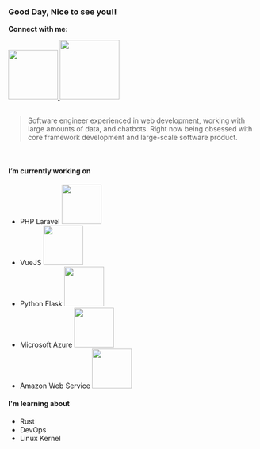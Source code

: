 <h3>Good Day, Nice to see you!!</h3>

<b>Connect with me:</b> <br>
<div>
  <a href="https://www.linkedin.com/in/kanin-kearpimy-48a2b2165/">
    <img src="https://content.linkedin.com/content/dam/me/business/en-us/amp/brand-site/v2/bg/LI-Logo.svg.original.svg" width="100px" />
  </a>
  <a href="https://medium.com/@kaninkearpimy">
    <img src="https://i.ibb.co/HqHCCsZ/Screen-Shot-2564-01-01-at-21-40-25.png" width="120px" />
  </a>
</div>

<br>

> Software engineer experienced in web development, working with large amounts of data, and chatbots. Right now being obsessed with core framework development and large-scale software product.

<br>

<h4>I’m currently working on</h4>

<ul>
  <li >PHP Laravel <img width="80px" src="https://img.shields.io/badge/laravel-language?logo=php&style=for-the-badge&label=PHP"></li>
  <li>VueJS <img width="80px" src="https://img.shields.io/badge/vuejs-language?logo=vue.js&style=for-the-badge&label=vuejs"></li>
  <li>Python Flask <img width="80px" src="https://img.shields.io/badge/flask-language?logo=python&style=for-the-badge&label=python"></li>
  <li>Microsoft Azure <img width="80px" src="https://img.shields.io/badge/Azure-language?logo=microsoft-azure&style=for-the-badge&label=cloud"></li>
  <li>Amazon Web Service <img width="80px" src="https://img.shields.io/badge/AWS-language?logo=amazon-aws&style=for-the-badge&label=cloud"></li>
</ul>


<h4>I'm learning about</h4>
<ul>
  <li>Rust</li>
  <li>DevOps</li>
  <li>Linux Kernel</li>
</ul>

<!--
**kanin-kearpimy/kanin-kearpimy** is a ✨ _special_ ✨ repository because its `README.md` (this file) appears on your GitHub profile.

Here are some ideas to get you started:

- 🔭 I’m currently working on ...
- 🌱 I’m currently learning ...
- 👯 I’m looking to collaborate on ...
- 🤔 I’m looking for help with ...
- 💬 Ask me about ...
- 📫 How to reach me: ...
- 😄 Pronouns: ...
- ⚡ Fun fact: ...
-->
